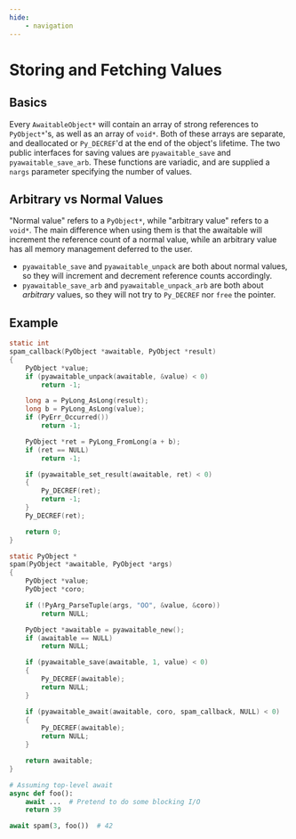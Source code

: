 ```yaml
---
hide:
    - navigation
---
```


# Storing and Fetching Values

## Basics

Every `AwaitableObject*` will contain an array of strong references to `PyObject*`'s, as well as an array of `void*`. Both of these arrays are separate, and deallocated or `Py_DECREF`'d at the end of the object's lifetime. The two public interfaces for saving values are `pyawaitable_save` and `pyawaitable_save_arb`. These functions are variadic, and are supplied a `nargs` parameter specifying the number of values.

## Arbitrary vs Normal Values

"Normal value" refers to a `PyObject*`, while "arbitrary value" refers to a `void*`. The main difference when using them is that the awaitable will increment the reference count of a normal value, while an arbitrary value has all memory management deferred to the user.

-   `pyawaitable_save` and `pyawaitable_unpack` are both about normal values, so they will increment and decrement reference counts accordingly.
-   `pyawaitable_save_arb` and `pyawaitable_unpack_arb` are both about _arbitrary_ values, so they will not try to `Py_DECREF` nor `free` the pointer.

## Example

```c
static int
spam_callback(PyObject *awaitable, PyObject *result)
{
    PyObject *value;
    if (pyawaitable_unpack(awaitable, &value) < 0)
        return -1;

    long a = PyLong_AsLong(result);
    long b = PyLong_AsLong(value);
    if (PyErr_Occurred())
        return -1;

    PyObject *ret = PyLong_FromLong(a + b);
    if (ret == NULL)
        return -1;

    if (pyawaitable_set_result(awaitable, ret) < 0)
    {
        Py_DECREF(ret);
        return -1;
    }
    Py_DECREF(ret);

    return 0;
}

static PyObject *
spam(PyObject *awaitable, PyObject *args)
{
    PyObject *value;
    PyObject *coro;

    if (!PyArg_ParseTuple(args, "OO", &value, &coro))
        return NULL;

    PyObject *awaitable = pyawaitable_new();
    if (awaitable == NULL)
        return NULL;

    if (pyawaitable_save(awaitable, 1, value) < 0)
    {
        Py_DECREF(awaitable);
        return NULL;
    }

    if (pyawaitable_await(awaitable, coro, spam_callback, NULL) < 0)
    {
        Py_DECREF(awaitable);
        return NULL;
    }

    return awaitable;
}
```

```py
# Assuming top-level await
async def foo():
    await ...  # Pretend to do some blocking I/O
    return 39

await spam(3, foo())  # 42
```
